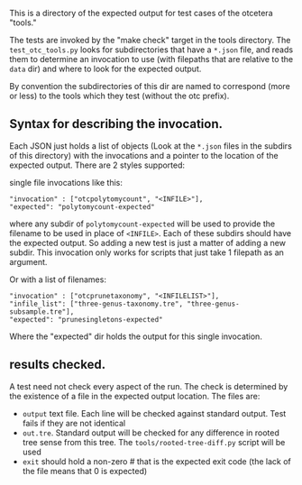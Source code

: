 This is a directory of the expected output for test cases of the otcetera "tools."

The tests are invoked by the "make check" target in the tools directory. The
`test_otc_tools.py` looks for subdirectories that have a `*.json` file, and 
reads them to determine an invocation to use (with filepaths that are relative
to the `data` dir) and where to look for the expected output.

By convention the subdirectories of this dir are named to correspond (more or less)
to the tools which they test (without the otc prefix).

## Syntax for describing the invocation.
Each JSON just holds a list of objects (Look at the `*.json` files in the subdirs of this directory) with the invocations and a pointer to the location
of the expected output. There are 2 styles supported:

single file invocations like this:

    "invocation" : ["otcpolytomycount", "<INFILE>"],
    "expected": "polytomycount-expected"

where any subdir of `polytomycount-expected` will be used to provide the filename to be used in place of `<INFILE>`. Each of these subdirs should
have the expected output. So adding a new test is just a matter of adding
a new subdir. This invocation only works for scripts that just take 1 filepath
as an argument.

Or with a list of filenames:

    "invocation" : ["otcprunetaxonomy", "<INFILELIST>"],
    "infile_list": ["three-genus-taxonomy.tre", "three-genus-subsample.tre"],
    "expected": "prunesingletons-expected"

Where the "expected" dir holds the output for this single invocation.

## results checked.
A test need not check every aspect of the run. The check is determined by the existence of a file in the expected output location. The files are:

  * `output` text file. Each line will be checked against standard output.
        Test fails if they are not identical
  * `out.tre`. Standard output will be checked for any difference in rooted
        tree sense from this tree. The `tools/rooted-tree-diff.py` script will 
        be used
  * `exit` should hold a non-zero # that is the expected exit code (the lack 
        of the file means that 0 is expected)
